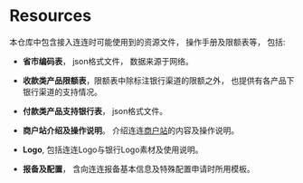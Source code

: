 # Resources

本仓库中包含接入连连时可能使用到的资源文件， 操作手册及限额表等， 包括:

* **省市编码表**， json格式文件， 数据来源于网络。

* **收款类产品限额表**，限额表中除标注银行渠道的限额之外， 也提供有各产品下银行渠道的支持情况。

* **付款类产品支持银行表**， json格式文件。

* **商户站介绍及操作说明**。 介绍连连[商户站](https://b.lianlianpay.com/trader/login.htm)的内容及操作说明。

* **Logo**, 包括连连Logo与银行Logo素材及使用说明。

* **报备及配置**， 含向连连报备基本信息及特殊配置申请时所用模板。